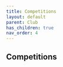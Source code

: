 ```yaml
---
title: Competitions
layout: default
parent: Club
has_children: true
nav_order: 4
---
```


## Competitions
